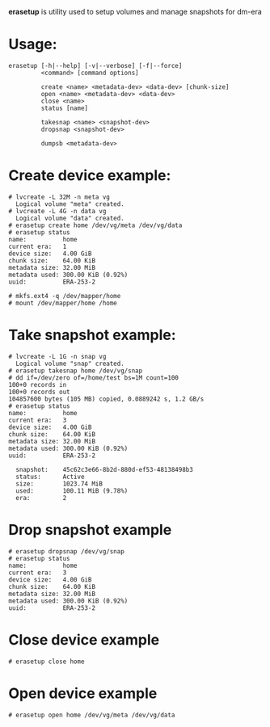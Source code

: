 **erasetup** is utility used to setup volumes and manage snapshots for dm-era

# Usage:

	erasetup [-h|--help] [-v|--verbose] [-f|--force]
	         <command> [command options]
	
	         create <name> <metadata-dev> <data-dev> [chunk-size]
	         open <name> <metadata-dev> <data-dev>
	         close <name>
	         status [name]
	
	         takesnap <name> <snapshot-dev>
	         dropsnap <snapshot-dev>
	
	         dumpsb <metadata-dev>

# Create device example:

	# lvcreate -L 32M -n meta vg
	  Logical volume "meta" created.
	# lvcreate -L 4G -n data vg
	  Logical volume "data" created.
	# erasetup create home /dev/vg/meta /dev/vg/data
	# erasetup status
	name:          home
	current era:   1
	device size:   4.00 GiB
	chunk size:    64.00 KiB
	metadata size: 32.00 MiB
	metadata used: 300.00 KiB (0.92%)
	uuid:          ERA-253-2
	
	# mkfs.ext4 -q /dev/mapper/home
	# mount /dev/mapper/home /home

# Take snapshot example:

	# lvcreate -L 1G -n snap vg
	  Logical volume "snap" created.
	# erasetup takesnap home /dev/vg/snap
	# dd if=/dev/zero of=/home/test bs=1M count=100
	100+0 records in
	100+0 records out
	104857600 bytes (105 MB) copied, 0.0889242 s, 1.2 GB/s
	# erasetup status
	name:          home
	current era:   3
	device size:   4.00 GiB
	chunk size:    64.00 KiB
	metadata size: 32.00 MiB
	metadata used: 300.00 KiB (0.92%)
	uuid:          ERA-253-2
	
	  snapshot:    45c62c3e66-8b2d-880d-ef53-48138498b3
	  status:      Active
	  size:        1023.74 MiB
	  used:        100.11 MiB (9.78%)
	  era:         2

# Drop snapshot example

	# erasetup dropsnap /dev/vg/snap
	# erasetup status
	name:          home
	current era:   3
	device size:   4.00 GiB
	chunk size:    64.00 KiB
	metadata size: 32.00 MiB
	metadata used: 300.00 KiB (0.92%)
	uuid:          ERA-253-2

# Close device example

	# erasetup close home

# Open device example

	# erasetup open home /dev/vg/meta /dev/vg/data
